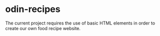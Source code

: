 # odin-recipes
The current project requires the use of basic HTML elements 
in order to create our own food recipe website.
